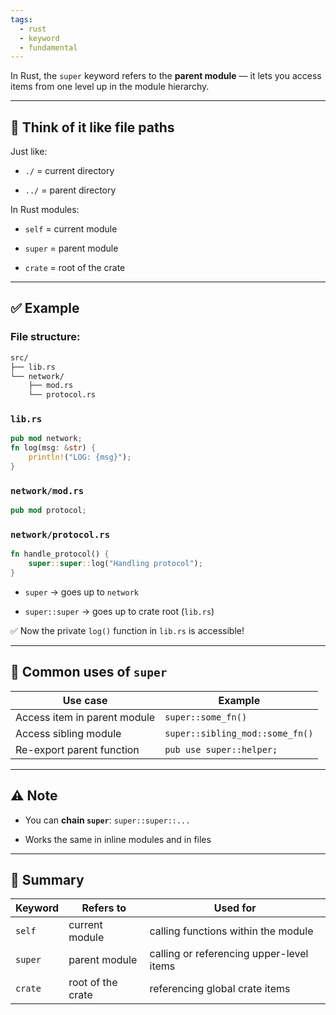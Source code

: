 ```yaml
---
tags:
  - rust
  - keyword
  - fundamental
---
```


In Rust, the `super` keyword refers to the **parent module** — it lets you access items from one level up in the module hierarchy.

---

## 🧱 Think of it like file paths

Just like:

- `./` = current directory
    
- `../` = parent directory
    

In Rust modules:

- `self` = current module
    
- `super` = parent module
    
- `crate` = root of the crate
    

---

## ✅ Example

### File structure:

```bash
src/
├── lib.rs
└── network/
    ├── mod.rs
    └── protocol.rs
```

### `lib.rs`

```rust
pub mod network;
fn log(msg: &str) {
    println!("LOG: {msg}");
}
```

### `network/mod.rs`

```rust
pub mod protocol;
```

### `network/protocol.rs`

```rust
fn handle_protocol() {
    super::super::log("Handling protocol");
}
```

- `super` → goes up to `network`
    
- `super::super` → goes up to crate root (`lib.rs`)
    

✅ Now the private `log()` function in `lib.rs` is accessible!

---

## 🔹 Common uses of `super`

|Use case|Example|
|---|---|
|Access item in parent module|`super::some_fn()`|
|Access sibling module|`super::sibling_mod::some_fn()`|
|Re-export parent function|`pub use super::helper;`|

---

## ⚠️ Note

- You can **chain `super`**: `super::super::...`
    
- Works the same in inline modules and in files
    

---

## 🧠 Summary

|Keyword|Refers to|Used for|
|---|---|---|
|`self`|current module|calling functions within the module|
|`super`|parent module|calling or referencing upper-level items|
|`crate`|root of the crate|referencing global crate items|
